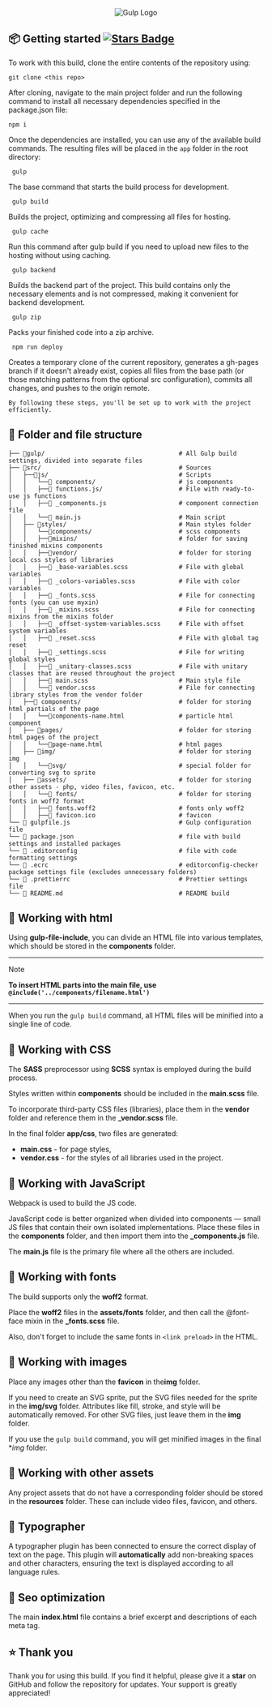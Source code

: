 <div align="center">
<p><img src="https://tpverstak.ru/wp-content/uploads/2018/09/7fb34ea5d33344da61d80-2.jpg" alt="Gulp Logo"></p>
</div>

## 📦 Getting started <a href="https://github.com/VitaliyLF/gulp-starter/stargazers"><img src="https://img.shields.io/github/stars/VitaliyLF/gulp-starter" alt="Stars Badge"/></a>

To work with this build, clone the entire contents of the repository using:<br>

`git clone <this repo>`

After cloning, navigate to the main project folder and run the following command to install all necessary dependencies specified in the package.json file:<br>

```shell
npm i
```

Once the dependencies are installed, you can use any of the available build commands. The resulting files will be placed in the `app` folder in the root directory:

```shell
 gulp
```

The base command that starts the build process for development.

```shell
 gulp build
```

Builds the project, optimizing and compressing all files for hosting.

```shell
 gulp cache
```

Run this command after gulp build if you need to upload new files to the hosting without using caching.

```shell
 gulp backend
```

Builds the backend part of the project. This build contains only the necessary elements and is not compressed, making it convenient for backend development.

```shell
 gulp zip
```

Packs your finished code into a zip archive.

```shell
 npm run deploy
```

Creates a temporary clone of the current repository, generates a gh-pages branch if it doesn't already exist, copies all files from the base path (or those matching patterns from the optional src configuration), commits all changes, and pushes to the origin remote.

`By following these steps, you'll be set up to work with the project efficiently.`

## 📝 Folder and file structure

```
├── 📁gulp/                                     # All Gulp build settings, divided into separate files
├── 📁src/                                      # Sources
│   ├──📁js/                                    # Scripts
│   │   └──📁 components/                       # js components
│   │   ├──📁 functions.js/                     # File with ready-to-use js functions
│   │   ├──📃 _components.js                    # component connection file
│   │   └──📃 main.js                           # Main script
│   ├── 📁styles/                               # Main styles folder
│   │   └──📁components/                        # scss components
│   │   ├──📁mixins/                            # folder for saving finished mixins components
│   │   ├──📁vendor/                            # folder for storing local css styles of libraries
│   │   ├──📃 _base-variables.scss              # File with global variables
│   │   ├──📃 _colors-variables.scss            # File with color variables
│   │   ├──📃 _fonts.scss                       # File for connecting fonts (you can use myxin)
│   │   ├──📃 _mixins.scss                      # File for connecting mixins from the mixins folder
│   │   ├──📃 _offset-system-variables.scss     # File with offset system variables
│   │   ├──📃 _reset.scss                       # File with global tag reset
│   │   ├──📃 _settings.scss                    # File for writing global styles
│   │   ├──📃 _unitary-classes.scss             # File with unitary classes that are reused throughout the project
│   │   ├──📃 main.scss                         # Main style file
│   │   └──📃 vendor.scss                       # File for connecting library styles from the vendor folder
│   ├──📁 components/                           # folder for storing html partials of the page
│   │   └──📃components-name.html               # particle html component
│   ├── 📁pages/                                # folder for storing html pages of the project
│   │   └──📃page-name.html                     # html pages
│   ├── 📁img/                                  # folder for storing img
│   │   └──📁svg/                               # special folder for converting svg to sprite
│   ├── 📁assets/                               # folder for storing other assets - php, video files, favicon, etc.
│   │   └──📁 fonts/                            # folder for storing fonts in woff2 format
│   │   ├──📃 fonts.woff2                       # fonts only woff2
│   │   ├──📃 favicon.ico                       # favicon
└── 📃 gulpfile.js                              # Gulp configuration file
└── 📃 package.json                             # file with build settings and installed packages
└── 📃 .editorconfig                            # file with code formatting settings
└── 📃 .ecrc                                    # editorconfig-checker package settings file (excludes unnecessary folders)
└── 📃 .prettierrc                              # Prettier settings file
└── 📃 README.md                                # README build
```

## 📁 Working with html

Using **gulp-file-include**, you can divide an HTML file into various templates, which should be stored in the **components** folder.

---

> [!NOTE] 
> **To insert HTML parts into the main file, use `@include('../components/filename.html')`**

---

When you run the `gulp build` command, all HTML files will be minified into a single line of code.

## 📁 Working with CSS

The **SASS** preprocessor using **SCSS** syntax is employed during the build process.

Styles written within **components** should be included in the **main.scss** file.

To incorporate third-party CSS files (libraries), place them in the **vendor** folder and reference them in the **\_vendor.scss** file.

In the final folder **app/css**, two files are generated:

- **main.css** - for page styles,
- **vendor.css** - for the styles of all libraries used in the project.

## 📁 Working with JavaScript

Webpack is used to build the JS code.

JavaScript code is better organized when divided into components — small JS files that contain their own isolated implementations. Place these files in the **components** folder, and then import them into the **\_components.js** file.

The **main.js** file is the primary file where all the others are included.

## 📁 Working with fonts

The build supports only the **woff2** format.

Place the  **woff2**  files in the  **assets/fonts** folder, and then call the @font-face mixin in the **\_fonts.scss** file.

Also, don't forget to include the same fonts in `<link preload>` in the HTML.

## 📁 Working with images

Place any images other than the **favicon** in the**img** folder.

If you need to create an SVG sprite, put the SVG files needed for the sprite in the **img/svg** folder. Attributes like fill, stroke, and style will be automatically removed. For other SVG files, just leave them in the **img** folder.

If you use the `gulp build` command, you will get minified images in the final **img* folder.

## 📁 Working with other assets

Any project assets that do not have a corresponding folder should be stored in the **resources** folder. These can include video files, favicon, and others.

## 📁 Typographer

A typographer plugin has been connected to ensure the correct display of text on the page. This plugin will **automatically** add non-breaking spaces and other characters, ensuring the text is displayed according to all language rules.

## 📁 Seo optimization

The main **index.html** file contains a brief excerpt and descriptions of each meta tag.

## ⭐ Thank you

Thank you for using this build. If you find it helpful, please give it a **star** on GitHub and follow the repository for updates. Your support is greatly appreciated!

